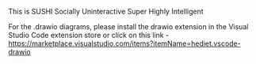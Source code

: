 This is SUSHI
Socially
Uninteractive
Super
Highly
Intelligent

For the .drawio diagrams, please install the drawio extension in the Visual Studio Code extension store or click on this link - https://marketplace.visualstudio.com/items?itemName=hediet.vscode-drawio
